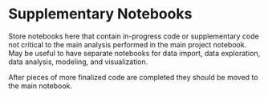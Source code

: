 Supplementary Notebooks
================

Store notebooks here that contain in-progress code or supplementary code
not critical to the main analysis performed in the main project
notebook. May be useful to have separate notebooks for data import, data
exploration, data analysis, modeling, and visualization.

After pieces of more finalized code are completed they should be moved
to the main notebook.
